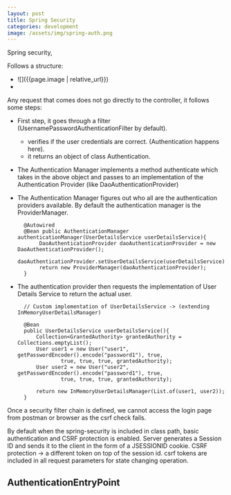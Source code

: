 ```yaml
---
layout: post
title: Spring Security
categories: development
image: /assets/img/spring-auth.png
---
```


Spring security, 

Follows a structure:
- ![]({{page.image | relative_url}})
- 
Any request that comes does not go directly to the controller, it follows some steps:

- First step, it goes through a filter (UsernamePasswordAuthenticationFilter by default).
    - verifies if the user credentials are correct. (Authentication happens here).
    - it returns an object of class Authentication. 
- The Authentication Manager implements a method authenticate which takes in the above object and passes to an implementation of the Authentication Provider (like DaoAuthenticationProvider) 
- The Authentication Manager figures out who all are the authentication providers available. By default the authentication manager is the ProviderManager.
  
  ```
    @Autowired
    @Bean public AuthenticationManager authenticationManager(UserDetailsService userDetailsService){
         DaoAuthenticationProvider daoAuthenticationProvider = new DaoAuthenticationProvider();
         daoAuthenticationProvider.setUserDetailsService(userDetailsService);
         return new ProviderManager(daoAuthenticationProvider);
    }

  ```
- The authentication provider then requests the implementation of User Details Service to return the actual user. 
  
  ```
    // Custom implementation of UserDetailsService -> (extending InMemoryUserDetailsManager)

    @Bean
    public UserDetailsService userDetailsService(){
        Collection<GrantedAuthority> grantedAuthority = Collections.emptyList();
        User user1 = new User("user1", getPasswordEncoder().encode("password1"), true,
                true, true, true, grantedAuthority);
        User user2 = new User("user2", getPasswordEncoder().encode("password1"), true,
                true, true, true, grantedAuthority);

        return new InMemoryUserDetailsManager(List.of(user1, user2));
    }

  ```

Once a security filter chain is defined, we cannot access the login page from postman or browser as the csrf check fails. 

By default when the spring-security is included in class path, basic authentication and CSRF protection is enabled.
Server generates a Session ID and sends it to the client in the form of a JSESSIONID cookie. 
CSRF protection -> a different token on top of the session id. csrf tokens are included in all request parameters for state changing operation.


AuthenticationEntryPoint
- 